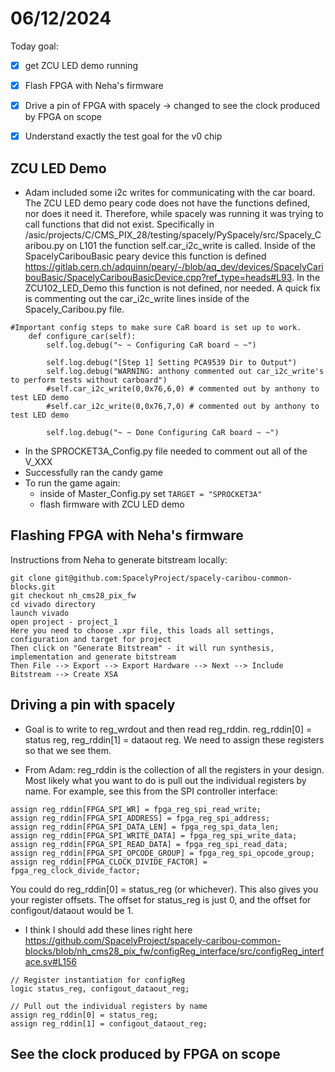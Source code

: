 # 06/12/2024

Today goal:
- [x] get ZCU LED demo running
- [x] Flash FPGA with Neha's firmware
- [x] Drive a pin of FPGA with spacely -> changed to see the clock produced by FPGA on scope
- [x] Understand exactly the test goal for the v0 chip


## ZCU LED Demo
- Adam included some i2c writes for communicating with the car board. The ZCU LED demo peary code does not have the functions defined, nor does it need it. Therefore, while spacely was running it was trying to call functions that did not exist. Specifically in /asic/projects/C/CMS_PIX_28/testing/spacely/PySpacely/src/Spacely_Caribou.py on L101 the function self.car_i2c_write is called. Inside of the SpacelyCaribouBasic peary device this function is defined https://gitlab.cern.ch/adquinn/peary/-/blob/aq_dev/devices/SpacelyCaribouBasic/SpacelyCaribouBasicDevice.cpp?ref_type=heads#L93. In the ZCU102_LED_Demo this function is not defined, nor needed. A quick fix is commenting out the car_i2c_write lines inside of the Spacely_Caribou.py file.
```
#Important config steps to make sure CaR board is set up to work.
    def configure_car(self):
        self.log.debug("~ ~ Configuring CaR board ~ ~")

        self.log.debug("[Step 1] Setting PCA9539 Dir to Output")
        self.log.debug("WARNING: anthony commented out car_i2c_write's to perform tests without carboard")
		#self.car_i2c_write(0,0x76,6,0) # commented out by anthony to test LED demo
		#self.car_i2c_write(0,0x76,7,0) # commented out by anthony to test LED demo

        self.log.debug("~ ~ Done Configuring CaR board ~ ~")
```
- In the SPROCKET3A_Config.py file needed to comment out all of the V_XXX 
- Successfully ran the candy game
- To run the game again:
	- inside of Master_Config.py set `TARGET = "SPROCKET3A"`
	- flash firmware with ZCU LED demo

## Flashing FPGA with Neha's firmware

Instructions from Neha to generate bitstream locally:
```
git clone git@github.com:SpacelyProject/spacely-caribou-common-blocks.git
git checkout nh_cms28_pix_fw
cd vivado directory
launch vivado
open project - project_1
Here you need to choose .xpr file, this loads all settings, configuration and target for project
Then click on "Generate Bitstream" - it will run synthesis, implementation and generate bitstream
Then File --> Export --> Export Hardware --> Next --> Include Bitstream --> Create XSA
```

## Driving a pin with spacely

- Goal is to write to reg_wrdout and then read reg_rddin. reg_rddin[0] = status reg, reg_rddin[1] = dataout reg. We need to assign these registers so that we see them.

- From Adam: 
reg_rddin is the collection of all the registers in your design. Most likely what you want to do is pull out the individual registers by name. For example, see this from the SPI controller interface:
```
assign reg_rddin[FPGA_SPI_WR] = fpga_reg_spi_read_write;
assign reg_rddin[FPGA_SPI_ADDRESS] = fpga_reg_spi_address;
assign reg_rddin[FPGA_SPI_DATA_LEN] = fpga_reg_spi_data_len;
assign reg_rddin[FPGA_SPI_WRITE_DATA] = fpga_reg_spi_write_data;
assign reg_rddin[FPGA_SPI_READ_DATA] = fpga_reg_spi_read_data;
assign reg_rddin[FPGA_SPI_OPCODE_GROUP] = fpga_reg_spi_opcode_group;
assign reg_rddin[FPGA_CLOCK_DIVIDE_FACTOR] = fpga_reg_clock_divide_factor;
```
You could do reg_rddin[0] = status_reg (or whichever). This also gives you your register offsets. The offset for status_reg is just 0, and the offset for configout/dataout would be 1.

- I think I should add these lines right here https://github.com/SpacelyProject/spacely-caribou-common-blocks/blob/nh_cms28_pix_fw/configReg_interface/src/configReg_interface.sv#L156
```
// Register instantiation for configReg
logic status_reg, configout_dataout_reg;

// Pull out the individual registers by name
assign reg_rddin[0] = status_reg;
assign reg_rddin[1] = configout_dataout_reg;
```

## See the clock produced by FPGA on scope